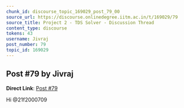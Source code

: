```yaml
---
chunk_id: discourse_topic_169029_post_79_00
source_url: https://discourse.onlinedegree.iitm.ac.in/t/169029/79
source_title: Project 2 - TDS Solver - Discussion Thread
content_type: discourse
tokens: 43
username: Jivraj
post_number: 79
topic_id: 169029
---
```


## Post #79 by Jivraj

**Direct Link**: [Post #79](https://discourse.onlinedegree.iitm.ac.in/t/169029/79)

Hi @21f2000709
